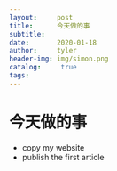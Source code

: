 ```yaml
---
layout:     post
title:      今天做的事
subtitle:   
date:       2020-01-18
author:     tyler
header-img: img/simon.png
catalog: 	 true
tags:
---
```

# 今天做的事

- copy my website 
- publish the first article
